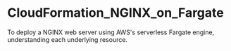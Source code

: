 # CloudFormation_NGINX_on_Fargate
To deploy a NGINX web server using AWS's serverless Fargate engine, understanding each underlying resource.
